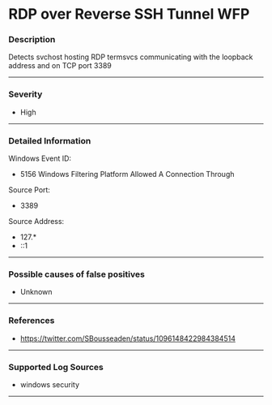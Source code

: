 # RDP over Reverse SSH Tunnel WFP
### Description

Detects svchost hosting RDP termsvcs communicating with the loopback address and on TCP port 3389

-------------------
### Severity

- High

-------------------

### Detailed Information

Windows Event ID:
  - 5156 Windows Filtering Platform Allowed A Connection Through

Source Port:
  - 3389

Source Address:
  - 127.*
  - ::1
  
-------------------

### Possible causes of false positives

- Unknown

-------------------
### References

- https://twitter.com/SBousseaden/status/1096148422984384514

-------------------
### Supported Log Sources

- windows security

-------------------
